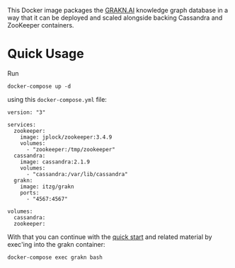 This Docker image packages the [GRAKN.AI](https://grakn.ai/) knowledge graph database
in a way that it can be deployed and scaled alongside backing Cassandra and
ZooKeeper containers.

# Quick Usage

Run

```
docker-compose up -d
```

using this `docker-compose.yml` file:

```
version: "3"

services:
  zookeeper:
    image: jplock/zookeeper:3.4.9
    volumes:
      - "zookeeper:/tmp/zookeeper"
  cassandra:
    image: cassandra:2.1.9
    volumes:
      - "cassandra:/var/lib/cassandra"
  grakn:
    image: itzg/grakn
    ports:
      - "4567:4567"

volumes:
  cassandra:
  zookeeper:
```

With that you can continue with the [quick start](https://grakn.ai/pages/documentation/get-started/quickstart-tutorial.html) and related material by
exec'ing into the grakn container:

```
docker-compose exec grakn bash
```
